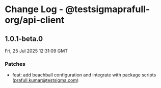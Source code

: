 # Change Log - @testsigmaprafull-org/api-client

<!-- This log was last generated on Fri, 25 Jul 2025 12:31:09 GMT and should not be manually modified. -->

<!-- Start content -->

## 1.0.1-beta.0

Fri, 25 Jul 2025 12:31:09 GMT

### Patches

- feat: add beachball configuration and integrate with package scripts (prafull.kumar@testsigma.com)
